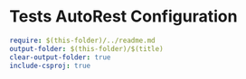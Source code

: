 # Tests AutoRest Configuration

``` yaml
require: $(this-folder)/../readme.md
output-folder: $(this-folder)/$(title)
clear-output-folder: true
include-csproj: true
```